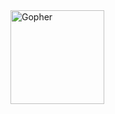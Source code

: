 <img src="https://i.giphy.com/media/v1.Y2lkPTc5MGI3NjExdHlxb3Zia2IzMWUxbXZoaXgxbDZvNmpjYXBoZW5yOXRiaWZ6cDBvaSZlcD12MV9pbnRlcm5hbF9naWZfYnlfaWQmY3Q9Zw/Swn5yuXfDhg40/giphy.gif" width="150" height="150" alt="Gopher"/>
